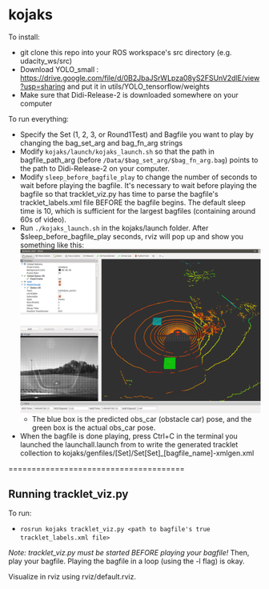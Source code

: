 # kojaks

To install:
- git clone this repo into your ROS workspace's src directory (e.g. udacity_ws/src)
- Download YOLO_small : https://drive.google.com/file/d/0B2JbaJSrWLpza08yS2FSUnV2dlE/view?usp=sharing and put it in utils/YOLO_tensorflow/weights
- Make sure that Didi-Release-2 is downloaded somewhere on your computer

To run everything:
- Specify the Set (1, 2, 3, or Round1Test) and Bagfile you want to play by changing the bag_set_arg and bag_fn_arg strings
- Modify `kojaks/launch/kojaks_launch.sh` so that the path in bagfile_path_arg (before `/Data/$bag_set_arg/$bag_fn_arg.bag`) points to the path to Didi-Release-2 on your computer.
- Modify `sleep_before_bagfile_play` to change the number of seconds to wait before playing the bagfile. It's necessary to wait before playing the bagfile so that tracklet_viz.py has time to parse the bagfile's tracklet_labels.xml file BEFORE the bagfile begins. The default sleep time is 10, which is sufficient for the largest bagfiles (containing around 60s of video).
- Run `./kojaks_launch.sh` in the kojaks/launch folder. After $sleep_before_bagfile_play seconds, rviz will pop up and show you something like this:
![bboxes](https://github.com/rachelruijiayang/kojaks/blob/master/readme_files/rviz_bboxes.png?raw=true)
  - The blue box is the predicted obs_car (obstacle car) pose, and the green box is the actual obs_car pose.
- When the bagfile is done playing, press Ctrl+C in the terminal you launched the launchall.launch from to write the generated tracklet collection to kojaks/genfiles/[Set]/Set[Set]_[bagfile_name]-xmlgen.xml

======================================

## Running tracklet_viz.py

To run:
- `rosrun kojaks tracklet_viz.py <path to bagfile's true tracklet_labels.xml file>`

*Note: tracklet_viz.py must be started BEFORE playing your bagfile!* Then, play your bagfile. Playing the bagfile in a loop (using the -l flag) is okay.

Visualize in rviz using rviz/default.rviz.
